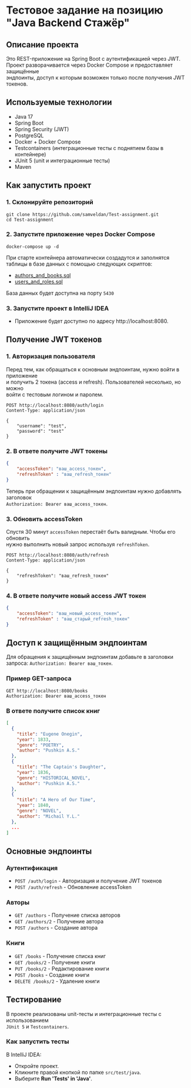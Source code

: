 # Тестовое задание на позицию "Java Backend Стажёр"


## Описание проекта
Это REST-приложение на Spring Boot с аутентификацией через JWT. <br>
Проект разворачивается через Docker Compose и предоставляет защищённые <br>
эндпоинты, доступ к которым возможен только после получения JWT токенов.


## Используемые технологии
- Java 17
- Spring Boot
- Spring Security (JWT)
- PostgreSQL
- Docker + Docker Compose
- Testcontainers (интеграционные тесты с поднятием базы в контейнере)
- JUnit 5 (unit и интеграционные тесты)
- Maven


## Как запустить проект

### 1. Склонируйте репозиторий

```githubexpressionlanguage
git clone https://github.com/samveldan/Test-assignment.git
cd Test-assignment
```

### 2. Запустите приложение через Docker Compose
```githubexpressionlanguage
docker-compose up -d
```
При старте контейнера автоматически создадутся и заполнятся таблицы в базе данных с помощью следующих скриптов:

- [authors_and_books.sql](./docker/authors_and_books.sql)
- [users_and_roles.sql](./docker/users_and_roles.sql)

База данных будет доступна на порту `5430`

### 3. Запустите проект в IntelliJ IDEA
- Приложение будет доступно по адресу http://localhost:8080.


## Получение JWT токенов

### 1. Авторизация пользователя
Перед тем, как обращаться к основным эндпоинтам, нужно войти в приложение <br>
и получить 2 токена (access и refresh). Пользователей несколько, но можно <br>
войти с тестовым логином и паролем.
```http request
POST http://localhost:8080/auth/login
Content-Type: application/json

{
    "username": "test",
    "password": "test"
}
```
### 2. В ответе получите JWT токены
```json
{
    "accessToken": "ваш_access_токен",
    "refreshToken" : "ваш_refresh_токен"
}
```
Теперь при обращении к защищённым эндпоинтам нужно добавлять заголовок <br>
`Authorization: Bearer ваш_access_токен`. <br>

### 3. Обновить accessToken
Спустя 30 минут `accessToken` перестаёт быть валидным. Чтобы его обновить <br>
нужно выполнить новый запрос используя `refreshToken`.
```http request
POST http://localhost:8080/auth/refresh
Content-Type: application/json

{
    "refreshToken": "ваш_refresh_токен"
}
```

### 4. В ответе получите новый access JWT токен
```json
{
    "accessToken": "ваш_новый_access_токен",
    "refreshToken" : "ваш_старый_refresh_токен"
}
```


## Доступ к защищённым эндпоинтам
Для обращения к защищённым эндпоинтам добавьте в заголовки запроса:
`Authorization: Bearer ваш_токен`.

### Пример GET-запроса
```http request
GET http://localhost:8080/books
Authorization: Bearer ваш_access_токен
```

### В ответе получите список книг
```json
[
  {
    "title": "Eugene Onegin",
    "year": 1833,
    "genre": "POETRY",
    "author": "Pushkin A.S."
  },
  {
    "title": "The Captain's Daughter",
    "year": 1836,
    "genre": "HISTORICAL_NOVEL",
    "author": "Pushkin A.S."
  },
  {
    "title": "A Hero of Our Time",
    "year": 1840,
    "genre": "NOVEL",
    "author": "Michail Y.L."
  },
  ...
]
```


## Основные эндпоинты

### Аутентификация
- `POST /auth/login` - Авторизация и получение JWT токенов
- `POST /auth/refresh` - Обновление accessToken

### Авторы
- `GET /authors` - Получение списка авторов
- `GET /authors/2` - Получение автора
- `POST /authors` - Создание автора

### Книги
- `GET /books` - Получение списка книг
- `GET /books/2` - Получение книги
- `PUT /books/2` - Редактирование книги
- `POST /books` - Создание книги
- `DELETE /books/2` - Удаление книги


## Тестирование
В проекте реализованы unit-тесты и интеграционные тесты с использованием <br>
`JUnit 5` и `Testcontainers`.

### Как запустить тесты

В IntelliJ IDEA:
- Откройте проект.
- Кликните правой кнопкой по папке `src/test/java`.
- Выберите **Run 'Tests' in 'Java'**.